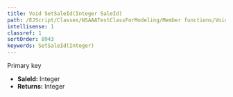 ```yaml
---
title: Void SetSaleId(Integer SaleId)
path: /EJScript/Classes/NSAAATestClassForModeling/Member functions/Void SetSaleId(Integer p_0)
intellisense: 1
classref: 1
sortOrder: 8943
keywords: SetSaleId(Integer)
---
```



Primary key



* **SaleId:** Integer
* **Returns:** Integer



